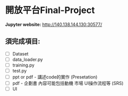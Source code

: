 # **開放平台Final-Project**

**Jupyter website:** http://140.138.144.130:30577/

## **須完成項目:**

* [ ] Dataset
* [ ] data_loader.py
* [ ] training.py
* [ ] test.py
* [ ] ppt or pdf - 講述code的實作 (Presetation)
* [ ] pdf - 企劃書 內容可能包括動機 市場 UI操作流程等 (SRS)
* [ ] UI
